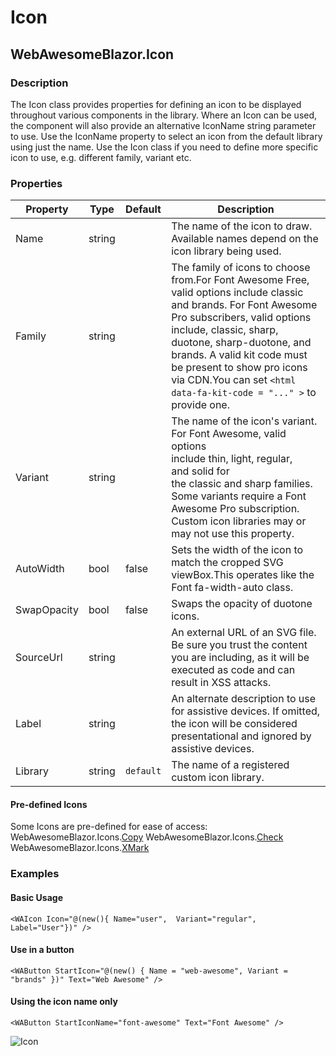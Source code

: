 ﻿# Icon
## WebAwesomeBlazor.Icon

### Description
The Icon class provides properties for defining an icon to be displayed throughout various components in the library.
Where an Icon can be used, the component will also provide an alternative IconName string parameter to use. Use the IconName property to select an icon from the default library using just the name. Use the Icon class if you need to define more specific icon to use, e.g. different family, variant etc.

### Properties
| Property | Type   | Default | Description                              |
|----------|--------|---------|------------------------------------------|
| Name | string |  | The name of the icon to draw. Available names depend on the icon library being used. |
| Family | string |  | The family of icons to choose from.For Font Awesome Free, valid options include classic and brands. For Font Awesome Pro subscribers, valid options include, classic, sharp, duotone, sharp-duotone, and brands. A valid kit code must be present to show pro icons via CDN.You can set `<html data-fa-kit-code = "..." >` to provide one. |
| Variant | string |  | The name of the icon's variant. For Font Awesome, valid options include thin, light, regular, and solid for the classic and sharp families. Some variants require a Font Awesome Pro subscription. Custom icon libraries may or may not use this property. |
| AutoWidth | bool | false | Sets the width of the icon to match the cropped SVG viewBox.This operates like the Font fa-width-auto class. |
| SwapOpacity | bool | false | Swaps the opacity of duotone icons. |
| SourceUrl | string |  | An external URL of an SVG file. Be sure you trust the content you are including, as it will be executed as code and can result in XSS attacks. |
| Label | string |  | An alternate description to use for assistive devices. If omitted, the icon will be considered presentational and ignored by assistive devices. |
| Library | string | `default` | The name of a registered custom icon library. |

#### Pre-defined Icons
Some Icons are pre-defined for ease of access:
WebAwesomeBlazor.Icons.[Copy](https://fontawesome.com/icons/copy?f=classic&s=solid) 
WebAwesomeBlazor.Icons.[Check](https://fontawesome.com/icons/check?f=classic&s=solid) 
WebAwesomeBlazor.Icons.[XMark](https://fontawesome.com/icons/xmark?f=classic&s=solid) 


### Examples

#### Basic Usage
```HTML+Razor
<WAIcon Icon="@(new(){ Name="user",  Variant="regular", Label="User"})" />
```

#### Use in a button
```HTML+Razor
<WAButton StartIcon="@(new() { Name = "web-awesome", Variant = "brands" })" Text="Web Awesome" />
```

#### Using the icon name only
```HTML+Razor
<WAButton StartIconName="font-awesome" Text="Font Awesome" />
```

![Icon](https://github.com/user-attachments/assets/f7744d9b-bb5d-4169-8847-f087f5db8d0f)